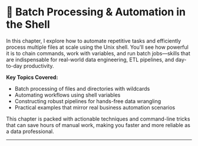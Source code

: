 # 🚦 Batch Processing & Automation in the Shell
In this chapter, I explore how to automate repetitive tasks and efficiently process multiple files at scale using the Unix shell. You'll see how powerful it is to chain commands, work with variables, and run batch jobs—skills that are indispensable for real-world data engineering, ETL pipelines, and day-to-day productivity.

**Key Topics Covered:**
* Batch processing of files and directories with wildcards
* Automating workflows using shell variables
* Constructing robust pipelines for hands-free data wrangling
* Practical examples that mirror real business automation scenarios

This chapter is packed with actionable techniques and command-line tricks that can save hours of manual work, making you faster and more reliable as a data professional.

---

